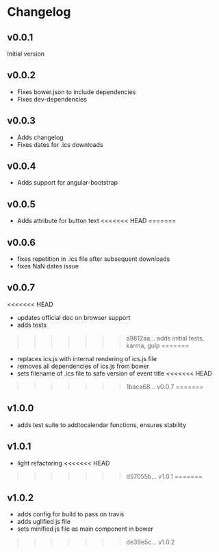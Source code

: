 # Changelog

## v0.0.1

Initial version

## v0.0.2

- Fixes bower.json to include dependencies
- Fixes dev-dependencies

## v0.0.3

- Adds changelog
- Fixes dates for .ics downloads

## v0.0.4

- Adds support for angular-bootstrap

## v0.0.5

- Adds attribute for button text
<<<<<<< HEAD
=======

## v0.0.6

- fixes repetition in .ics file after subsequent downloads
- fixes NaN dates issue

## v0.0.7

<<<<<<< HEAD
- updates official doc on browser support
- adds tests
>>>>>>> a9812aa... adds initial tests, karma, gulp
=======
- replaces ics.js with internal rendering of ics.js file
- removes all dependencies of ics.js from bower
- sets filename of .ics file to safe version of event title
<<<<<<< HEAD
>>>>>>> 1baca68... v0.0.7
=======

## v1.0.0

- adds test suite to addtocalendar functions, ensures stability

## v1.0.1

- light refactoring
<<<<<<< HEAD
>>>>>>> d57055b... v1.0.1
=======

## v1.0.2

- adds config for build to pass on travis
- adds uglified js file
- sets minified js file as main component in bower
>>>>>>> de39e5c... v1.0.2
